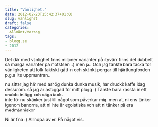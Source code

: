 ```yaml
---
title: "Vänlighet."
date: 2012-02-23T15:42:37+01:00
slug: vanlighet
draft: false
categories:
- Allmänt/Vardag
tags:
- blogg.se
- 2012
---
```

Det där med vänlighet finns miljoner varianter på (tyvärr finns det dubbelt så många varianter på motstsen...) men ja.. Och jag tänkte bara tacka för vänligheten att folk faktiskt gått in och skänkt pengar till hjärtlungfonden p.g.a lite uppmuntran..  
  
nu sitter jag här med ashög dunka dunka musik, har druckit kaffe idag dessutom. så jag är astaggad för mitt plugg :) Tänkte bara kassta in ett snabbt inlägg och säga tack.  
inte för nu skänker just till något som påverkar mig. men att ni ens tänker igenom banorna, att ni inte är egoistiska och att ni tänker på era medmänniskor.  
  
Ni är fina :) Allihopa av er. På något vis.
